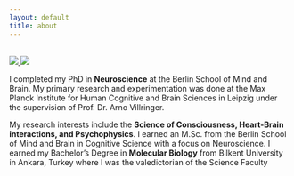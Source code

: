 ```yaml
---
layout: default
title: about
---
```

<br>
<div class="row">
  <div class="column">
  <a class='hover_image' href='#'>
      <img src='{{site.url}}/assets/images/me_boxed.png'/>
      <img src='{{site.url}}/assets/images/me.png' class='hide'/>
  </a>
  </div>
  <div class="column">
  </div>
  <div class="column">
    <p class="medium-p">I completed my PhD in <strong>Neuroscience</strong> at the Berlin School of Mind and Brain. My primary research and experimentation was done at the Max Planck Institute for Human Cognitive and Brain Sciences in Leipzig under the supervision of Prof. Dr. Arno Villringer.</p><p>My research interests include the <strong>Science of Consciousness, Heart-Brain interactions, and Psychophysics</strong>. I earned an M.Sc. from the Berlin School of Mind and Brain in Cognitive Science with a focus on Neuroscience. I earned my Bachelor’s Degree in <strong>Molecular Biology</strong> from Bilkent University in Ankara, Turkey where I was the valedictorian of the Science Faculty</p>
  </div>
</div>
